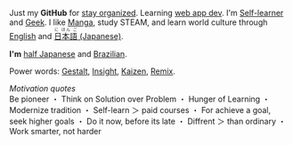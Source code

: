 Just my **GitHub** for
[stay organized](http://www.youtube.com/watch?v=s8yT8Eh_efE). Learning [web app dev](http://www.sitepoint.com/long-live-web-app/). I'm [Self-learner](http://en.wikipedia.org/wiki/Autodidacticism) and [Geek](http://www.hongkiat.com/blog/why-geek-is-the-new-cool/). I like [Manga](https//www.youtube.com/watch?v=sF1zusDQo88), study STEAM, and learn world culture through [English](http://en.wikipedia.org/wiki/English_language) and [<ruby>日本語<rt>に ほん ご</ruby> (Japanese)](http://en.wikipedia.org/wiki/Japanese_language).

**I'm** [half Japanese](http://en.wikipedia.org/wiki/H%C4%81fu) and [Brazilian](http://en.wikipedia.org/wiki/Japanese_Brazilian).

Power words: [Gestalt](http://www.youtube.com/watch?v=LlzuJqZ797U), [Insight](http://www.youtube.com/watch?v=LlzuJqZ797U), [Kaizen](http://www.youtube.com/watch?v=jRdTFis4-3Q), [Remix](http://everythingisaremix.info/watch-the-series/). 

*Motivation quotes* <br/> Be pioneer ・ Think on Solution over Problem ・ Hunger of Learning ・ Modernize tradition ・ Self-learn ＞ paid courses ・ For achieve a goal, seek higher goals ・ Do it now, before its late ・ Diffrent ＞ than ordinary ・ Work smarter, not harder






